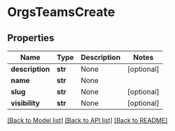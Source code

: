 # OrgsTeamsCreate

## Properties
Name | Type | Description | Notes
------------ | ------------- | ------------- | -------------
**description** | **str** | None | [optional] 
**name** | **str** | None | 
**slug** | **str** | None | [optional] 
**visibility** | **str** | None | [optional] 

[[Back to Model list]](../README.md#documentation-for-models) [[Back to API list]](../README.md#documentation-for-api-endpoints) [[Back to README]](../README.md)


